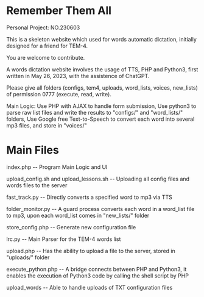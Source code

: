 # Remember Them All
Personal Project: NO.230603

This is a skeleton website which used for words automatic dictation, initially designed for a friend for TEM-4.

You are welcome to contribute.

A words dictation website involves the usage of TTS, PHP and Python3, first written in May 26, 2023, with the assistence of ChatGPT.

Please give all folders (configs, tem4, uploads, word_lists, voices, new_lists) of permission 0777 (execute, read, write).

Main Logic: Use PHP with AJAX to handle form submission, Use python3 to parse raw list files and write the results to "configs/" and "word_lists/" folders, Use Google free Text-to-Speech to convert each word into several mp3 files, and store in "voices/"

# Main Files

index.php -- Program Main Logic and UI

upload_config.sh and upload_lessons.sh -- Uploading all config files and words files to the server

fast_track.py -- Directly converts a specified word to mp3 via TTS

folder_monitor.py -- A guard process converts each word in a word_list file to mp3, upon each word_list comes in "new_lists/" folder

store_config.php -- Generate new configuration file

lrc.py -- Main Parser for the TEM-4 words list

upload.php -- Has the ability to upload a file to the server, stored in "uploads/" folder

execute_python.php -- A bridge connects between PHP and Python3, it enables the execution of Python3 code by calling the shell script by PHP

upload_words -- Able to handle uploads of TXT configuration files
